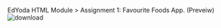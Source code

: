 EdYoda HTML Module > Assignment 1: Favourite Foods App. (Preveiw)
![download](https://user-images.githubusercontent.com/88980866/215278397-3704758c-6b94-4e5e-98ce-a4db8b149900.png)
